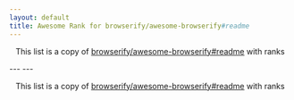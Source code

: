 ```yaml
---
layout: default
title: Awesome Rank for browserify/awesome-browserify#readme
---
```


<p align="center">
	This list is a copy of <a href="https://github.com/browserify/awesome-browserify#readme">browserify/awesome-browserify#readme</a> with ranks
</p>
---
---
<p align="center">
	This list is a copy of <a href="https://github.com/browserify/awesome-browserify#readme">browserify/awesome-browserify#readme</a> with ranks
</p>
